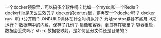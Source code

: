 一个docker镜像里，可以搞多个软件吗？比如一个mysql和一个Redis？
dockerfile是怎么生效的？
docker的centos里，能再安一个docker吗？
docker run -i和-t分开用？
ONBUILD具体在什么时机执行？
为啥centos容器不能用-d来运行？
数据卷中的内容，保存了几份？
镜像和容器，到底存在哪里？
容器重启，数据会丢失吗？
sh -c
数据卷映射，是如何区分文件还是目录的？
